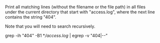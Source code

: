Print all matching lines (without the filename or the file path) in all files under the current directory that start with "access.log", where the next line contains the string "404".

Note that you will need to search recursively.

grep -ih "404" -B1 **/access.log* | egrep -v "404|--" 
